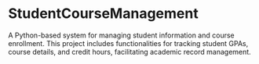 # StudentCourseManagement
 A Python-based system for managing student information and course enrollment. This project includes functionalities for tracking student GPAs, course details, and credit hours, facilitating academic record management.
